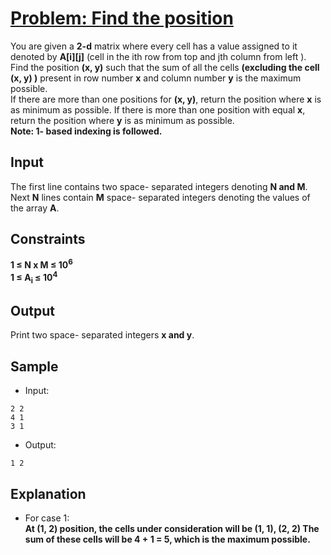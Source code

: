 # [Problem: Find the position](https://my.newtonschool.co/playground/code/glxu90duyy5n)

You are given a **2-d** matrix where every cell has a value assigned to it denoted by **A[i][j]** (cell in the ith row from top and jth column from left ).
Find the position **(x, y)** such that the sum of all the cells **(excluding the cell (x, y) )** present in row number **x** and column number **y** is the maximum possible. <br>
If there are more than one positions for **(x, y)**, return the position where **x** is as minimum as possible. If there is more than one position with equal **x**, return the position where **y** is as minimum as possible. <br>
**Note: 1- based indexing is followed.**

## Input

The first line contains two space- separated integers denoting **N and M**. <br>
Next **N** lines contain **M** space- separated integers denoting the values of the array **A**.

## Constraints

**1 ≤ N x M ≤ 10<sup>6</sup> <br>
1 ≤ A<sub>i</sub> ≤ 10<sup>4</sup>**

## Output

Print two space- separated integers **x and y**.

## Sample

- Input:
```
2 2
4 1
3 1
```

- Output:
```
1 2
```

## Explanation

- For case 1: <br> **At (1, 2) position, the cells under consideration will be
(1, 1), (2, 2)
The sum of these cells will be
4 + 1 = 5, which is the maximum possible.**
